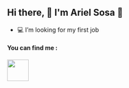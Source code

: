 ## Hi there, :high_brightness: I'm Ariel Sosa :high_brightness:

- 💻 I’m looking for my first job

#### You can find me :
<!--
<img src="https://gcdn.lanetaneta.com/wp-content/uploads/2019/10/El-GIF-est%C3%A1-muerto.-Larga-vida-al-GIF.gif" width="350px">

<a><img src="" width="50px"></a>
--!>

<a href="https://www.linkedin.com/mwlite/in/ariel-sosa-5a0b251b5"><img src="https://cliply.co/wp-content/uploads/2021/02/372102050_LINKEDIN_ICON_TRANSPARENT_1080.gif" width="50px"></a>
<!--
- 🔭 I’m currently working on ...
- 🌱 I’m currently learning ...
- 👯 I’m looking to collaborate on ...
- 🤔 I’m looking for help with ...
- 💬 Ask me about ...
- 📫 How to reach me: ...
- 😄 Pronouns: ...
- ⚡ Fun fact: ...
--!>
